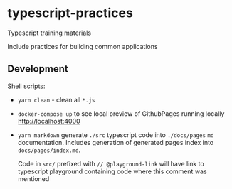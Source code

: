 # typescript-practices

Typescript training materials

Include practices for building common applications

## Development

Shell scripts:

- `yarn clean` - clean all `*.js`

- `docker-compose up` to see local preview of GithubPages running locally <http://localhost:4000>

- `yarn markdown` generate `./src` typescript code into `./docs/pages` `md` documentation.
  Includes generation of generated pages index into `docs/pages/index.md`.

  Code in `src/` prefixed with `// @playground-link` will have link to typescript playground
  containing code where this comment was mentioned

